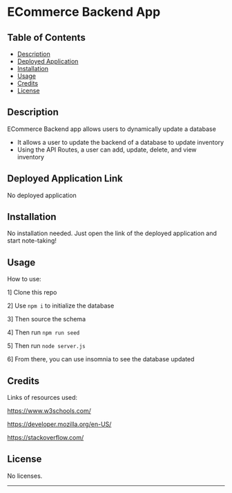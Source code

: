 # ECommerce Backend App

## Table of Contents

- [Description](#description)
- [Deployed Application](#deployed-application)
- [Installation](#installation)
- [Usage](#usage)
- [Credits](#credits)
- [License](#license)

## Description

ECommerce Backend app allows users to dynamically update a database 

- It allows a user to update the backend of a database to update inventory 
- Using the API Routes, a user can add, update, delete, and view inventory

## Deployed Application Link

No deployed application

## Installation

No installation needed. Just open the link of the deployed application and start note-taking!

## Usage

How to use:

1] Clone this repo

2] Use `npm i` to initialize the database

3] Then source the schema

4] Then run `npm run seed`

5] Then run `node server.js`

6] From there, you can use insomnia to see the database updated


## Credits

Links of resources used:

https://www.w3schools.com/

https://developer.mozilla.org/en-US/

https://stackoverflow.com/

## License

No licenses.

---

